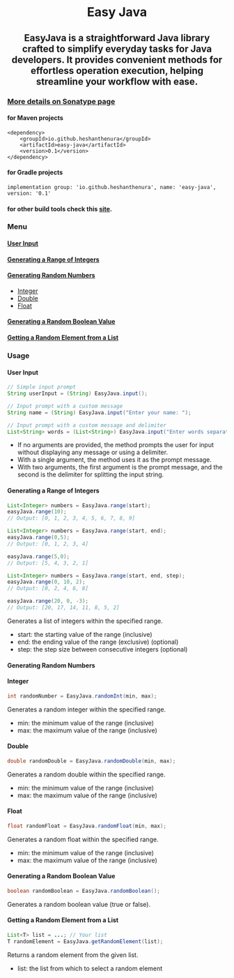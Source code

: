 # <h1 align="center">Easy Java</h1>
## <h2 align="center">EasyJava is a straightforward Java library crafted to simplify everyday tasks for Java developers. It provides convenient methods for effortless operation execution, helping streamline your workflow with ease.</h2>
### [More details on Sonatype page](https://central.sonatype.com/artifact/io.github.heshanthenura/easy-java)
#### for Maven projects
```
<dependency>
    <groupId>io.github.heshanthenura</groupId>
    <artifactId>easy-java</artifactId>
    <version>0.1</version>
</dependency>
```
#### for Gradle projects
```
implementation group: 'io.github.heshanthenura', name: 'easy-java', version: '0.1'
```
#### for other build tools check this [site](https://central.sonatype.com/artifact/io.github.heshanthenura/easy-java).

### Menu
#### [User Input](#user-input)
#### [Generating a Range of Integers](#1-generating-a-range-of-integers-1)
#### [Generating Random Numbers](#generating-random-numbers)
 - [Integer](#integer)
 - [Double](#double)
 - [Float](#float)
#### [Generating a Random Boolean Value](#generating-a-random-boolean-value)
#### [Getting a Random Element from a List](#getting-a-random-element-from-a-list)


### Usage

#### User Input
```java
// Simple input prompt
String userInput = (String) EasyJava.input();

// Input prompt with a custom message
String name = (String) EasyJava.input("Enter your name: ");

// Input prompt with a custom message and delimiter
List<String> words = (List<String>) EasyJava.input("Enter words separated by commas: ", ",");

```
* If no arguments are provided, the method prompts the user for input without displaying any message or using a delimiter.
* With a single argument, the method uses it as the prompt message.
* With two arguments, the first argument is the prompt message, and the second is the delimiter for splitting the input string.

#### Generating a Range of Integers
```java 
List<Integer> numbers = EasyJava.range(start);
easyJava.range(10);
// Output: [0, 1, 2, 3, 4, 5, 6, 7, 8, 9]

List<Integer> numbers = EasyJava.range(start, end);
easyJava.range(0,5);
// Output: [0, 1, 2, 3, 4]

easyJava.range(5,0);
// Output: [5, 4, 3, 2, 1]

List<Integer> numbers = EasyJava.range(start, end, step);
easyJava.range(0, 10, 2);
// Output: [0, 2, 4, 6, 8]

easyJava.range(20, 0, -3);
// Output: [20, 17, 14, 11, 8, 5, 2]
```
Generates a list of integers within the specified range.

* start: the starting value of the range (inclusive)
* end: the ending value of the range (exclusive) (optional)
* step: the step size between consecutive integers (optional)

#### Generating Random Numbers
#### Integer
```java
int randomNumber = EasyJava.randomInt(min, max);
```
Generates a random integer within the specified range.

* min: the minimum value of the range (inclusive)
* max: the maximum value of the range (inclusive)

#### Double
```java
double randomDouble = EasyJava.randomDouble(min, max);
```
Generates a random double within the specified range.

* min: the minimum value of the range (inclusive)
* max: the maximum value of the range (inclusive)

#### Float
```java
float randomFloat = EasyJava.randomFloat(min, max);
```
Generates a random float within the specified range.

* min: the minimum value of the range (inclusive)
* max: the maximum value of the range (inclusive)

#### Generating a Random Boolean Value
```java
boolean randomBoolean = EasyJava.randomBoolean();
```
Generates a random boolean value (true or false).

#### Getting a Random Element from a List
```java
List<T> list = ...; // Your list
T randomElement = EasyJava.getRandomElement(list);
```
Returns a random element from the given list.

* list: the list from which to select a random element